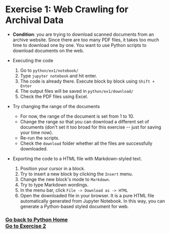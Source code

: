 # Exercise 1: Web Crawling for Archival Data

- **Condition**: you are trying to download scanned documents from an archive website. Since there are too many PDF files, it takes too much time to download one by one. You want to use Python scripts to download documents on the web.

- Executing the code
	1. Go to `python/ex1/notebook/`
	2. Type `jupyter notebook` and hit enter.
	3. The code is already there. Execute block by block using `Shift + Enter`
	4. The output files will be saved in `python/ex1/download/`
	5. Check the PDF files using Excel.

- Try changing the range of the documents
	- For now, the range of the document is set from 1 to 10. 
	- Change the range so that you can download a different set of documents (don't set it too broad for this exercise -- just for saving your time now). 
	- Re-run the scripts.
	- Check the `download` folder whether all the files are successfully downloaded.

- Exporting the code to a HTML file with Markdown-styled text.
	1. Position your cursor in a block.
	2. Try to insert a new block by clicking the `Insert` menu.
	3. Change the new block's mode to `Markdown`.
	4. Try to type Markdown wordings. 
	5. In the menu bar, click `File -> Download as -> HTML`
	6. Open the downloaded file in your browser. It is a pure HTML file automatically generated from Jupyter Notebook. In this way, you can generate a Python-based styled document for web. 

### [Go back to Python Home](../) <br /> [Go to Exercise 2](../ex2/)
